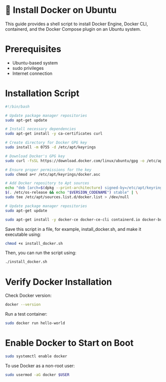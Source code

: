 
# 🐳 Install Docker on Ubuntu
This guide provides a shell script to install Docker Engine, Docker CLI, containerd, and the Docker Compose plugin on an Ubuntu system.
# Prerequisites
- Ubuntu-based system 
- sudo privileges
- Internet connection
# Installation Script
``` bash
#!/bin/bash

# Update package manager repositories
sudo apt-get update

# Install necessary dependencies
sudo apt-get install -y ca-certificates curl

# Create directory for Docker GPG key
sudo install -m 0755 -d /etc/apt/keyrings

# Download Docker's GPG key
sudo curl -fsSL https://download.docker.com/linux/ubuntu/gpg -o /etc/apt/keyrings/docker.asc

# Ensure proper permissions for the key
sudo chmod a+r /etc/apt/keyrings/docker.asc

# Add Docker repository to Apt sources
echo "deb [arch=$(dpkg --print-architecture) signed-by=/etc/apt/keyrings/docker.asc] https://download.docker.com/linux/ubuntu \
$(. /etc/os-release && echo "$VERSION_CODENAME") stable" | \
sudo tee /etc/apt/sources.list.d/docker.list > /dev/null

# Update package manager repositories
sudo apt-get update

sudo apt-get install -y docker-ce docker-ce-cli containerd.io docker-buildx-plugin docker-compose-plugin 

```
Save this script in a file, for example, install_docker.sh, and make it executable using:

``` bash
chmod +x install_docker.sh
```
Then, you can run the script using:
``` bash
./install_docker.sh
```
#  Verify Docker Installation
Check Docker version:
``` bash
docker --version
```
Run a test container:
``` bash
sudo docker run hello-world
```
# Enable Docker to Start on Boot
``` bash
sudo systemctl enable docker
```
To use Docker as a non-root user:
``` bash
sudo usermod -aG docker $USER

```


